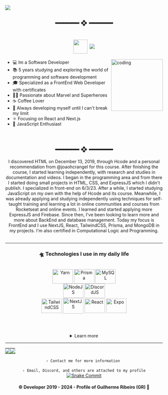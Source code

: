 <img src="https://github.com/gr-tsx/gr-tsx/blob/main/src/img/gr.dev.banner.min.png">

<h2 align="center"> ━━━━━━  ❖  ━━━━━━ </h2>

<h1 align="center"><img align="center" src="https://github.com/gr-tsx/gr-tsx/assets/61317250/e8a388aa-fe2f-44d6-89f4-c7d3f6a96611" max-width="45px" width="45px"> <img align="center" src="https://readme-typing-svg.demolab.com/?font=Fira+Code&size=16&duration=6000&pause=2000&width=720&lines=Hello,+how+are+you?+My+name+is+Guilherme,+also+known+as+GR+and+Im+19"></h1>
<img src="https://github.com/iguilhermegr/iguilhermegr/assets/61317250/07fc84e7-c077-4e33-a39f-a5493431a707" alt="coding" align="right" width="165px" height="165px" />
<div align="left">

- 💻 Im a Software Developer
- 📚 5 years studying and exploring the world of programming and software development
- 🎓 Specialized as a FrontEnd Web Developer with certificates
- 🦸‍♂️ Passionate about Marvel and Superheroes
- ☕ Coffee Lover
- 🚀 Always developing myself until I can't break my limit
- ⚛️ Focusing on React and Next.js
- 💛 JavaScript Enthusiast
</div>
<br>

<h2 align="center"> ━━━━━━  ❖  ━━━━━━ </h2>
<div align="center">
I discovered HTML on December 13, 2019, through Hcode and a personal recommendation from @joaohcrangel for this course. After finishing the course, I started learning independently, with research and studies in documentation and videos. I began in the programming area and from there I started doing small projects in HTML, CSS, and ExpressJS which I didn't publish. I specialized in front-end on 6/3/23. After a while, I started studying JavaScript on my own with the help of Hcode and its course. Meanwhile, I was already applying and studying independently using techniques for self-taught training and learning a lot in online communities and courses from Rocketseat and online events. I learned and started applying more ExpressJS and Firebase. Since then, I've been looking to learn more and more about BackEnd and database management. Today my focus is FrontEnd and I use NextJS, React, TailwindCSS, Prisma, and MongoDB in my projects. I'm also certified in Computational Logic and Programming.

<div align="center"><br>

---
### __🛸 Technologies I use in my daily life__
<br>

<img src="https://cdn.jsdelivr.net/gh/devicons/devicon/icons/yarn/yarn-original.svg" alt="Yarn" height="46" width="65" align="center">
<img src="https://raw.githubusercontent.com/prisma/presskit/main/Assets/Prisma-IndigoSymbol.svg" alt="Prisma" height="46" width="65" align="center"> 
<img src="https://cdn.jsdelivr.net/gh/devicons/devicon/icons/mysql/mysql-original.svg" alt="MySQL" height="46" width="65" align="center"><br/>
<img src="https://cdn.jsdelivr.net/gh/devicons/devicon/icons/nodejs/nodejs-original.svg" alt="NodeJS" height="46" width="65" align="center"> 
<img src="https://cdn.jsdelivr.net/gh/devicons/devicon/icons/discordjs/discordjs-original.svg" alt="DiscordJS" height="46" width="65" align="center"><br/>
<img src="https://cdn.jsdelivr.net/gh/devicons/devicon/icons/tailwindcss/tailwindcss-original.svg" alt="TailwindCSS" height="46" width="65" align="center"> 
<img src="https://cdn.jsdelivr.net/gh/devicons/devicon/icons/nextjs/nextjs-original.svg" alt="NextJS" height="50" width="65" align="center">
<img src="https://cdn.jsdelivr.net/gh/devicons/devicon/icons/react/react-original.svg" alt="React" height="46" width="65" align="center">
<img src="https://www.svgrepo.com/show/353723/expo-icon.svg" alt="Expo" height="46" width="65" align="center">

<br/><br/>
<details>
  <summary>Learn more</summary>
  <br/>
  <sumary>🤔 Additional technologies / Some not in-depth</underline></sumary><br/>
  <img src="https://cdn.jsdelivr.net/gh/devicons/devicon/icons/javascript/javascript-plain.svg" alt="JavaScript" height="46" width="65" align="center">
  <img src="https://cdn.jsdelivr.net/gh/devicons/devicon/icons/firebase/firebase-plain.svg" alt="Firebase" height="46" width="65" align="center">
  <img src="https://cdn.jsdelivr.net/gh/devicons/devicon/icons/html5/html5-plain.svg" alt="HTML5" height="46" width="65" align="center">
  <img src="https://cdn.jsdelivr.net/gh/devicons/devicon/icons/css3/css3-plain.svg" alt="CSS3" height="46" width="65" align="center">
  <img src="https://github.com/iguilhermegr/iguilhermegr/assets/61317250/a0811fc4-9fa0-4df2-a549-39989c2b2d84" height="46" width="63" align="center">
  <img src="https://cdn.jsdelivr.net/gh/devicons/devicon/icons/typescript/typescript-plain.svg" alt="TypeScript" height="46" width="65" align="center">
  <img src="https://cdn.jsdelivr.net/gh/devicons/devicon/icons/sass/sass-original.svg" alt="SASS" height="46" width="65" align="center">
  <img src="https://cdn.jsdelivr.net/gh/devicons/devicon/icons/php/php-original.svg" alt="PHP8" height="65" width="65" align="center">
  <img src="https://cdn.jsdelivr.net/gh/devicons/devicon/icons/figma/figma-original.svg" alt="Figma" height="50" width="65" align="center">
</details>

---
  <table><tr><td style="padding: 0; width=50%">
    <img src="https://github-readme-stats.vercel.app/api/?username=gr-tsx&show_icons=true&bg_color=24273a&text_color=cad3f5&icon_color=c6a0f6&title_color=8bd5ca&count_private=true&hide_border=true&hide_title=false" /></td>
    <td style="padding: 0; width=50%"><img src="https://github-readme-stats.vercel.app/api/top-langs/?username=gr-tsx&langs_count=7&show_icons=true&bg_color=24273a&text_color=cad3f5&icon_color=c6a0f6&title_color=8bd5ca&count_private=true&hide_border=true&hide_title=false" /></td></tr></table>  
  <code align=center>› Contact me for more information </code>
  <br>
  <br>
  <code align=center>› Email, Discord, and others are attached to my profile</code>

  <a href="https://github.com/iguilhermegr/">
    <img alt="Snake Commit" src="https://github.com/iguilhermegr/iguilhermegr/blob/output/github-contribution-grid-snake.svg" />
  </a>

<h4 align="center">
  © Developer 2019 - 2024 - Profile of Guilherme Ribeiro (GR) 🍃
</h4>
</div>
